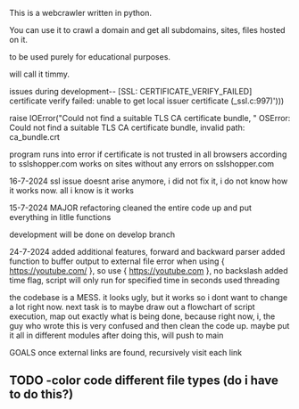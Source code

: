 This is a webcrawler written in python.

You can use it to crawl a domain and get all subdomains, sites, files hosted on it.

to be used purely for educational purposes.

will call it timmy.


issues during development--
[SSL: CERTIFICATE_VERIFY_FAILED] certificate verify failed: unable to get local issuer certificate (_ssl.c:997)')))

raise IOError("Could not find a suitable TLS CA certificate bundle, "
OSError: Could not find a suitable TLS CA certificate bundle, invalid path: ca_bundle.crt

program runs into error if certificate is not trusted in all browsers according to sslshopper.com works on sites without any errors on sslshopper.com

16-7-2024
ssl issue doesnt arise anymore, i did not fix it, i do not know how it works now. all i know is it works


15-7-2024
MAJOR refactoring
cleaned the entire code up and put everything in litlle functions

development will be done on develop branch


24-7-2024
added additional features, forward and backward parser
added function to buffer output to external file
    error when using { https://youtube.com/ }, so use { https://youtube.com }, no backslash
added time flag, script will only run for specified time in seconds
used threading

the codebase is a MESS. it looks ugly, but it works so i dont want to change a lot right now.
next task is to maybe draw out a flowchart of script execution, map out exactly what is being done, because right now, i, the guy who wrote this is very confused and then clean the code up. maybe put it all in different modules
after doing this, will push to main


GOALS
once external links are found, recursively visit each link

TODO
-color code different file types (do i have to do this?)
-
